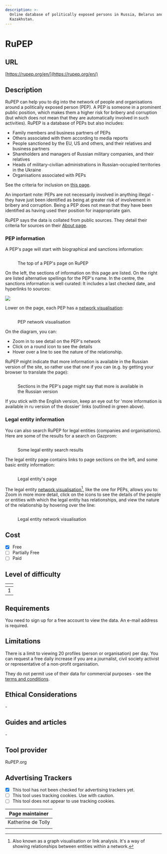 ```yaml
---
description: >-
  Online database of politically exposed persons in Russia, Belarus and
  Kazakhstan.
---
```


# RuPEP

## URL

[https://rupep.org/en/](https://rupep.org/en/)

## Description

RuPEP can help you to dig into the network of people and organisations around a politically exposed person (PEP). A PEP is someone in a prominent public position, which makes them a higher risk for bribery and corruption (but which does not mean that they are automatically involved in such activities). RuPEP is a database of PEPs but also includes:

* Family members and business partners of PEPs
* Others associated with them according to media reports
* People sanctioned by the EU, US and others, and their relatives and business partners
* Shareholders and managers of Russian military companies, and their relatives
* Heads of military-civilian administrations in Russian-occupied territories in the Ukraine
* Organisations associated with PEPs&#x20;

See the criteria for inclusion on [this page](https://rupep.org/en/about/).

An important note: PEPs are not necessarily involved in anything illegal - they have just been identified as being at greater risk of involvement in bribery and corruption. Being a PEP does not mean that they have been identified as having used their position for inappropriate gain.

RuPEP says the data is collated from public sources. They detail their criteria for sources on their [About page](https://rupep.org/en/about/).

### PEP information

A PEP's page will start with biographical and sanctions information:

<figure><img src=".gitbook/assets/Screenshot 2024-10-02 at 09.04.21.png" alt=""><figcaption><p>The top of a PEP's page on RuPEP</p></figcaption></figure>

On the left, the sections of information on this page are listed. On the right are listed alternative spellings for the  PEP's name. In the centre, the sanctions information is well curated: It includes a last checked date, and hyperlinks to sources:

![](<.gitbook/assets/Screenshot 2024-10-02 at 09.09.40.png>)&#x20;

Lower on the  page, each PEP has a [network visualisation](https://linkurious.com/network-visualization/):

<figure><img src=".gitbook/assets/Screenshot 2024-10-02 at 09.15.41.png" alt=""><figcaption><p>PEP network visualisation</p></figcaption></figure>

On the diagram, you can:

* Zoom in to see detail on the PEP's network
* Click on a round icon to see the details
* Hover over a line to see the nature of the relationship.

RuPEP might indicate that more information is available in the Russian version of the site, so rather use that one if you can (e.g. by getting your browser to translate the page):

<figure><img src=".gitbook/assets/Screenshot 2024-09-27 at 09.12.40.png" alt=""><figcaption><p>Sections in the PEP's page might say that more is available in the Russian version</p></figcaption></figure>

If you stick with the English version, keep an eye out for 'more information is available in ru version of the dossier' links (outlined in green above).

### Legal entity information

You can also search RuPEP for legal entities (companies and organisations). Here are some of the results for a search on Gazprom:

<figure><img src=".gitbook/assets/Screenshot 2024-10-02 at 09.29.10.png" alt=""><figcaption><p>Some legal entity search results</p></figcaption></figure>

The legal entity page contains links to page sections on the left, and some basic entity information:

<figure><img src=".gitbook/assets/Screenshot 2024-10-02 at 09.27.43.png" alt=""><figcaption><p>Legal entity's page</p></figcaption></figure>

The legal entity [network visualisation](#user-content-fn-1)[^1], like the one for PEPs, allows you to: Zoom in more more detail, click on the icons to see the details of the people or entities with which the legal entity has relationships, and view the nature of the relationship by hovering over the line:

<figure><img src=".gitbook/assets/Screenshot 2024-10-02 at 09.43.15.png" alt=""><figcaption><p>Legal entity network visualisation</p></figcaption></figure>

## Cost

* [x] Free
* [ ] Partially Free
* [ ] Paid

## Level of difficulty

<table><thead><tr><th data-type="rating" data-max="5"></th></tr></thead><tbody><tr><td>1</td></tr></tbody></table>

## Requirements

You need to sign up for a free account to view the data. An e-mail address is required.

## Limitations

There is a limit to viewing 20 profiles (person or organisation) per day. You can request a free daily increase if you are a journalist, civil society activist or representative of a non-profit organisation.

They do not permit use of their data for commercial purposes - see the [terms and conditions](https://rupep.org/en/t-and-c/).

## Ethical Considerations

\-

## Guides and articles

\-

## Tool provider

RuPEP.org

## Advertising Trackers

* [x] This tool has not been checked for advertising trackers yet.
* [ ] This tool uses tracking cookies. Use with caution.
* [ ] This tool does not appear to use tracking cookies.

| Page maintainer    |
| ------------------ |
| Katherine de Tolly |
|                    |

[^1]: Also known as a graph visualisation or link analysis. It's a way of showing relationships between entities within a network.
